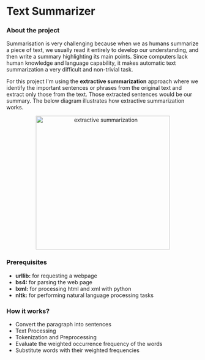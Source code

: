 # Text Summarizer

### About the project
Summarisation is very challenging because when we as humans summarize a piece of text, we usually read it entirely to develop our understanding, and then write a summary highlighting its main points. Since computers lack human knowledge and language capability, it makes automatic text summarization a very difficult and non-trivial task.

For this project I'm using the **extractive summarization** approach where we identify the important sentences or phrases from the original text and extract only those from the text. Those extracted
sentences would be our summary. The below diagram illustrates how extractive summarization works.
<p align="center">
<img src="https://lh3.googleusercontent.com/trCR1Oav-Io888npW16rRzcB6hRMcXJrJemLK2znK9mC5ODoUX7NG9Sjn45JXzLEl8ERm4QoGHpwBxntFVzhJ4ITraVsYogslm1_TR_KkvdmSiINpVxr-uBGBbNcK_EI6OuRFfU" align="center" width="350" title="extractive summarization">
</p>

### Prerequisites
* **urllib:** for requesting a webpage
* **bs4:** for parsing the web page
* **lxml:** for processing html and xml with python
* **nltk:** for performing natural language processing tasks

### How it works?
* Convert the paragraph into sentences
* Text Processing
* Tokenization and Preprocessing
* Evaluate the weighted occurrence frequency of the words
* Substitute words with their weighted frequencies
